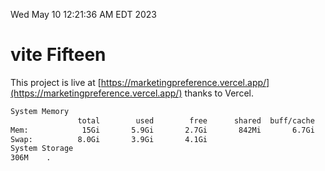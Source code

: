 Wed May 10 12:21:36 AM EDT 2023

# vite Fifteen


This project is live at [https://marketingpreference.vercel.app/](https://marketingpreference.vercel.app/) thanks to Vercel.

```bash
System Memory
               total        used        free      shared  buff/cache   available
Mem:            15Gi       5.9Gi       2.7Gi       842Mi       6.7Gi       8.2Gi
Swap:          8.0Gi       3.9Gi       4.1Gi
System Storage
306M	.
```
```bash
